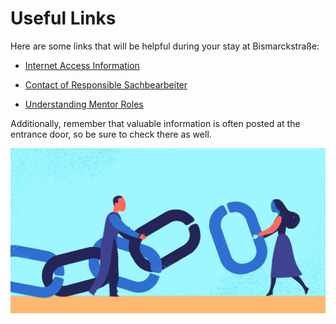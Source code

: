 # Useful Links

Here are some links that will be helpful during your stay at Bismarckstraße:

- [Internet Access Information](https://stw-bonn.de/)

- [Contact of Responsible Sachbearbeiter](https://www.studierendenwerk-bonn.de/wohnen/unsere-wohnheime/wohnheim/bismarckstrasse-4-53113-bonn)

- [Understanding Mentor Roles](https://sv.stw-bonn.de/wp/)

Additionally, remember that valuable information is often posted at the entrance door, so be sure to check there as well.

![Useful links at the dorm](images/links.jpg)
